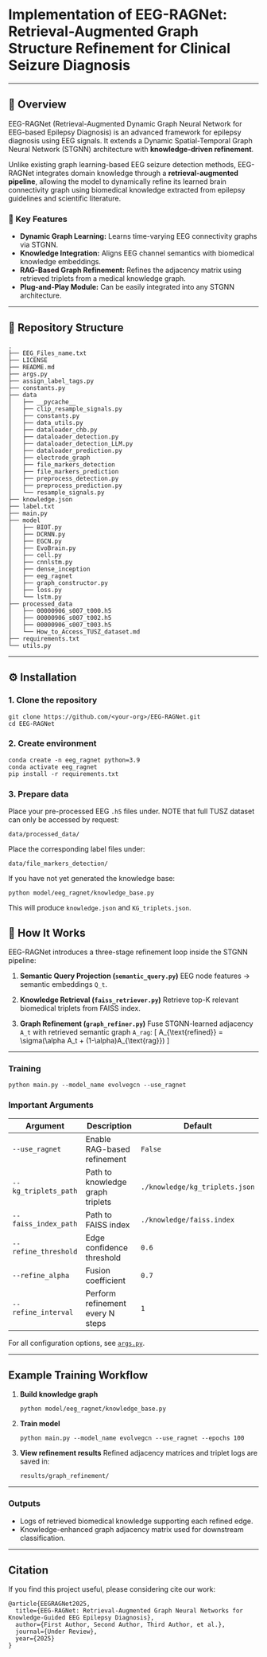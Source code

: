 # Implementation of EEG-RAGNet: Retrieval-Augmented Graph Structure Refinement for Clinical Seizure Diagnosis

---

## 🧪 Overview

EEG-RAGNet (Retrieval-Augmented Dynamic Graph Neural Network for EEG-based Epilepsy Diagnosis) is an advanced framework for epilepsy diagnosis using EEG signals.
 It extends a Dynamic Spatial-Temporal Graph Neural Network (STGNN) architecture with **knowledge-driven refinement**.

Unlike existing graph learning-based EEG seizure detection methods, EEG-RAGNet integrates domain knowledge through a **retrieval-augmented pipeline**, allowing the model to dynamically refine its learned brain connectivity graph using biomedical knowledge extracted from epilepsy guidelines and scientific literature.


### 🔬 Key Features
- **Dynamic Graph Learning:** Learns time-varying EEG connectivity graphs via STGNN.
- **Knowledge Integration:** Aligns EEG channel semantics with biomedical knowledge embeddings.
- **RAG-Based Graph Refinement:** Refines the adjacency matrix using retrieved triplets from a medical knowledge graph.
- **Plug-and-Play Module:** Can be easily integrated into any STGNN architecture.

---

## 🧩 Repository Structure

```
.
├── EEG_Files_name.txt
├── LICENSE
├── README.md
├── args.py
├── assign_label_tags.py
├── constants.py
├── data
│   ├── __pycache__
│   ├── clip_resample_signals.py
│   ├── constants.py
│   ├── data_utils.py
│   ├── dataloader_chb.py
│   ├── dataloader_detection.py
│   ├── dataloader_detection_LLM.py
│   ├── dataloader_prediction.py
│   ├── electrode_graph
│   ├── file_markers_detection
│   ├── file_markers_prediction
│   ├── preprocess_detection.py
│   ├── preprocess_prediction.py
│   └── resample_signals.py
├── knowledge.json
├── label.txt
├── main.py
├── model
│   ├── BIOT.py
│   ├── DCRNN.py
│   ├── EGCN.py
│   ├── EvoBrain.py
│   ├── cell.py
│   ├── cnnlstm.py
│   ├── dense_inception
│   ├── eeg_ragnet
│   ├── graph_constructor.py
│   ├── loss.py
│   └── lstm.py
├── processed_data
│   ├── 00000906_s007_t000.h5
│   ├── 00000906_s007_t002.h5
│   ├── 00000906_s007_t003.h5
│   └── How_to_Access_TUSZ_dataset.md
├── requirements.txt
└── utils.py
```


---

## ⚙️ Installation

### 1. Clone the repository
```
git clone https://github.com/<your-org>/EEG-RAGNet.git
cd EEG-RAGNet
```

### 2. Create environment
```
conda create -n eeg_ragnet python=3.9
conda activate eeg_ragnet
pip install -r requirements.txt
```

### 3. Prepare data

Place your pre-processed EEG `.h5` files under. NOTE that full TUSZ dataset can only be accessed by request:
```
data/processed_data/
```

Place the corresponding label files under:
```
data/file_markers_detection/

```

If you have not yet generated the knowledge base:
```
python model/eeg_ragnet/knowledge_base.py

```
This will produce `knowledge.json` and `KG_triplets.json`.



## 🤔 How It Works

EEG-RAGNet introduces a three-stage refinement loop inside the STGNN pipeline:

1. **Semantic Query Projection (`semantic_query.py`)**
   EEG node features → semantic embeddings `Q_t`.

2. **Knowledge Retrieval (`faiss_retriever.py`)**
   Retrieve top-K relevant biomedical triplets from FAISS index.

3. **Graph Refinement (`graph_refiner.py`)**
   Fuse STGNN-learned adjacency `A_t` with retrieved semantic graph `A_rag`:
   [
   A_{\text{refined}} = \sigma(\alpha A_t + (1-\alpha)A_{\text{rag}})
   ]

---



### Training

```
python main.py --model_name evolvegcn --use_ragnet
```

### Important Arguments

| Argument             | Description                      | Default                        |
| -------------------- | -------------------------------- | ------------------------------ |
| `--use_ragnet`       | Enable RAG-based refinement      | `False`                        |
| `--kg_triplets_path` | Path to knowledge graph triplets | `./knowledge/kg_triplets.json` |
| `--faiss_index_path` | Path to FAISS index              | `./knowledge/faiss.index`      |
| `--refine_threshold` | Edge confidence threshold        | `0.6`                          |
| `--refine_alpha`     | Fusion coefficient               | `0.7`                          |
| `--refine_interval`  | Perform refinement every N steps | `1`                            |

For all configuration options, see [`args.py`](./args.py).

---

##  Example Training Workflow

1. **Build knowledge graph**

   ```
   python model/eeg_ragnet/knowledge_base.py
   ```
2. **Train model**

   ```
   python main.py --model_name evolvegcn --use_ragnet --epochs 100
   ```
3. **View refinement results**
   Refined adjacency matrices and triplet logs are saved in:

   ```
   results/graph_refinement/
   ```

---

### Outputs

* Logs of retrieved biomedical knowledge supporting each refined edge.
* Knowledge-enhanced graph adjacency matrix used for downstream classification.

---

## Citation

If you find this project useful, please considering cite our work:

```
@article{EEGRAGNet2025,
  title={EEG-RAGNet: Retrieval-Augmented Graph Neural Networks for Knowledge-Guided EEG Epilepsy Diagnosis},
  author={First Author, Second Author, Third Author, et al.},
  journal={Under Review},
  year={2025}
}
```




